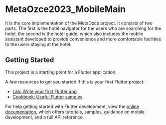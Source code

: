 # MetaOzce2023_MobileMain
It is the core implementation of the MetaOzce project. It consists of two parts. The first is the hotel navigator for the users who are searching for the hotel, the second is the hotel guide, which also includes the mobile assistant developed to provide convenience and more comfortable facilities to the users staying at the hotel.

## Getting Started

This project is a starting point for a Flutter application.

A few resources to get you started if this is your first Flutter project:

- [Lab: Write your first Flutter app](https://docs.flutter.dev/get-started/codelab)
- [Cookbook: Useful Flutter samples](https://docs.flutter.dev/cookbook)

For help getting started with Flutter development, view the
[online documentation](https://docs.flutter.dev/), which offers tutorials,
samples, guidance on mobile development, and a full API reference.
